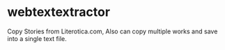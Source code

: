 # webtextextractor
Copy Stories from Literotica.com, Also can copy multiple works and save into a single text file.
